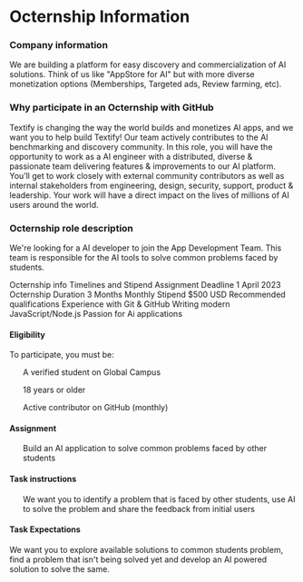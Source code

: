 <h1>Octernship Information</h1>


<h3>Company information</h3>
We are building a platform for easy discovery and commercialization of AI solutions. Think of us like "AppStore for AI" but with more diverse monetization options (Memberships, Targeted ads, Review farming, etc).

<h3>Why participate in an Octernship with GitHub</h3>
Textify is changing the way the world builds and monetizes AI apps, and we want you to help build Textify! Our team actively contributes to the AI benchmarking and discovery community. In this role, you will have the opportunity to work as a AI engineer with a distributed, diverse & passionate team delivering features & improvements to our AI platform. You’ll get to work closely with external community contributors as well as internal stakeholders from engineering, design, security, support, product & leadership. Your work will have a direct impact on the lives of millions of AI users around the world.

<h3>Octernship role description</h3>
We're looking for a AI developer to join the App Development Team. This team is responsible for the AI tools to solve common problems faced by students.

Octernship info	Timelines and Stipend
Assignment Deadline	1 April 2023
Octernship Duration	3 Months
Monthly Stipend	$500 USD
Recommended qualifications
Experience with Git & GitHub
Writing modern JavaScript/Node.js
Passion for Ai applications

<h4>Eligibility</h4>
To participate, you must be:
<ul>A verified student on Global Campus</ul>
<ul>18 years or older</ul>
<ul>Active contributor on GitHub (monthly)</ul>

<h4>Assignment</h4>
<ul>Build an AI application to solve common problems faced by other students </ul>

<h4>Task instructions</h4>
<ul> We want you to identify a problem that is faced by other students, use AI to solve the problem and share the feedback from initial users </ul>

<h4>Task Expectations</h4>
We want you to explore available solutions to common students problem, find a problem that isn't being solved yet and develop an AI powered solution to solve the same.
